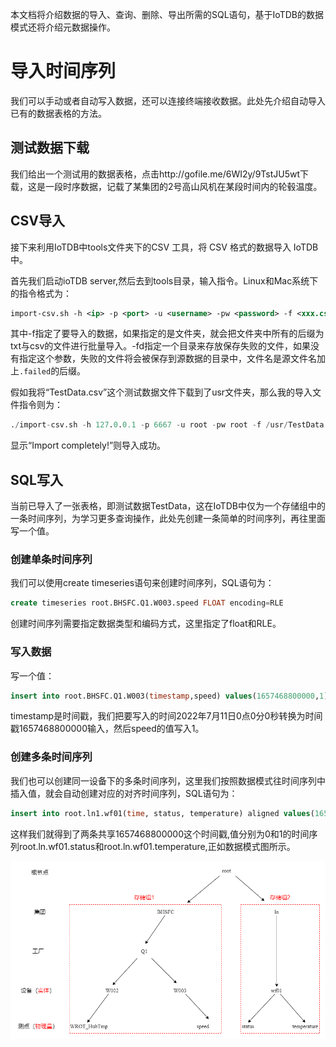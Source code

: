 本文档将介绍数据的导入、查询、删除、导出所需的SQL语句，基于IoTDB的数据模式还将介绍元数据操作。

# 导入时间序列

我们可以手动或者自动写入数据，还可以连接终端接收数据。此处先介绍自动导入已有的数据表格的方法。

## 测试数据下载

我们给出一个测试用的数据表格，点击http://gofile.me/6WI2y/9TstJU5wt下载，这是一段时序数据，记载了某集团的2号高山风机在某段时间内的轮毂温度。  

## CSV导入

接下来利用IoTDB中tools文件夹下的CSV 工具，将 CSV 格式的数据导入 IoTDB中。

首先我们启动ioTDB server,然后去到tools目录，输入指令。Linux和Mac系统下的指令格式为：

```XML
import-csv.sh -h <ip> -p <port> -u <username> -pw <password> -f <xxx.csv> [-fd <./failedDirectory>] 
```

其中-f指定了要导入的数据，如果指定的是文件夹，就会把文件夹中所有的后缀为txt与csv的文件进行批量导入。-fd指定一个目录来存放保存失败的文件，如果没有指定这个参数，失败的文件将会被保存到源数据的目录中，文件名是源文件名加上`.failed`的后缀。

假如我将“TestData.csv”这个测试数据文件下载到了usr文件夹，那么我的导入文件指令则为：

```SQL
./import-csv.sh -h 127.0.0.1 -p 6667 -u root -pw root -f /usr/TestData.csv -fd ./failed
```

显示“Import completely!”则导入成功。

## SQL写入

当前已导入了一张表格，即测试数据TestData，这在IoTDB中仅为一个存储组中的一条时间序列，为学习更多查询操作，此处先创建一条简单的时间序列，再往里面写一个值。

### 创建单条时间序列

我们可以使用create timeseries语句来创建时间序列，SQL语句为：

```SQL
create timeseries root.BHSFC.Q1.W003.speed FLOAT encoding=RLE
```

创建时间序列需要指定数据类型和编码方式，这里指定了float和RLE。

### 写入数据

写一个值：

```SQL
insert into root.BHSFC.Q1.W003(timestamp,speed) values(1657468800000,1)
```

timestamp是时间戳，我们把要写入的时间2022年7月11日0点0分0秒转换为时间戳1657468800000输入，然后speed的值写入1。

### 创建多条时间序列

我们也可以创建同一设备下的多条时间序列，这里我们按照数据模式往时间序列中插入值，就会自动创建对应的对齐时间序列，SQL语句为：

```SQL
insert into root.ln1.wf01(time, status, temperature) aligned values(1657468800000, 0, 1)
```

这样我们就得到了两条共享1657468800000这个时间戳,值分别为0和1的时间序列root.ln.wf01.status和root.ln.wf01.temperature,正如数据模式图所示。

![img13](img/img13.png)